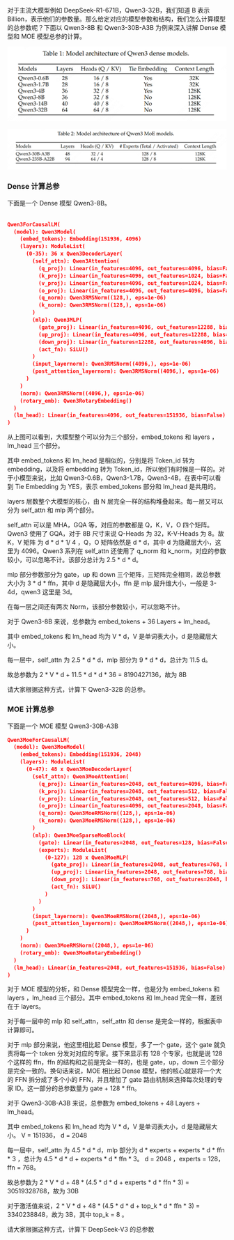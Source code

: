 对于主流大模型例如 DeepSeek-R1-671B，Qwen3-32B，我们知道 B 表示 Billion，表示他们的参数量。那么给定对应的模型参数和结构，我们怎么计算模型的总参数呢？下面以 Qwen3-8B 和 Qwen3-30B-A3B 为例来深入讲解 Dense 模型和 MOE 模型总参的计算。


![alt text](./images/image.png)

![alt text](./images/image-2.png)




### Dense 计算总参
下面是一个 Dense 模型 Qwen3-8B。

``` json

Qwen3ForCausalLM(
  (model): Qwen3Model(
    (embed_tokens): Embedding(151936, 4096)
    (layers): ModuleList(
      (0-35): 36 x Qwen3DecoderLayer(
        (self_attn): Qwen3Attention(
          (q_proj): Linear(in_features=4096, out_features=4096, bias=False)
          (k_proj): Linear(in_features=4096, out_features=1024, bias=False)
          (v_proj): Linear(in_features=4096, out_features=1024, bias=False)
          (o_proj): Linear(in_features=4096, out_features=4096, bias=False)
          (q_norm): Qwen3RMSNorm((128,), eps=1e-06)
          (k_norm): Qwen3RMSNorm((128,), eps=1e-06)
        )
        (mlp): Qwen3MLP(
          (gate_proj): Linear(in_features=4096, out_features=12288, bias=False)
          (up_proj): Linear(in_features=4096, out_features=12288, bias=False)
          (down_proj): Linear(in_features=12288, out_features=4096, bias=False)
          (act_fn): SiLU()
        )
        (input_layernorm): Qwen3RMSNorm((4096,), eps=1e-06)
        (post_attention_layernorm): Qwen3RMSNorm((4096,), eps=1e-06)
      )
    )
    (norm): Qwen3RMSNorm((4096,), eps=1e-06)
    (rotary_emb): Qwen3RotaryEmbedding()
  )
  (lm_head): Linear(in_features=4096, out_features=151936, bias=False)
)

```


从上图可以看到，大模型整个可以分为三个部分，embed_tokens 和 layers ，lm_head 三个部分。

其中 embed_tokens 和 lm_head 是相似的，分别是将 Token_id 转为 embedding，以及将 embedding 转为 Token_id，所以他们有时候是一样的。对于小模型来说，比如 Qwen3-0.6B，Qwen3-1.7B，Qwen3-4B，在表中可以看到 Tie Embedding 为 YES，表示 embed_tokens 部分和 lm_head 是共用的。

layers 层数整个大模型的核心，由 N 层完全一样的结构堆叠起来。每一层又可以分为 self_attn 和 mlp 两个部分。

self_attn 可以是 MHA，GQA 等，对应的参数都是 Q，K，V，O 四个矩阵。Qwen3 使用了 GQA，对于 8B 尺寸来说 Q-Heads 为 32，K-V-Heads 为 8。故 K，V 矩阵 为 d * d * 1/ 4 ，Q，O 矩阵依然是 d * d，其中 d 为隐藏层大小，这里为 4096。Qwen3 系列在 self_attn 还使用了 q_norm 和 k_norm，对应的参数较小，可以忽略不计。该部分总计为 2.5 * d * d。

mlp 部分参数部分为 gate，up 和 down 三个矩阵，三矩阵完全相同，故总参数大小为 3 * d * ffn，其中 d 是隐藏层大小，ffn 是 mlp 层升维大小，一般是 3-4d，qwen3 这里是 3d。

在每一层之间还有两次 Norm，该部分参数较小，可以忽略不计。

对于 Qwen3-8B 来说，总参数为 embed_tokens + 36 Layers + lm_head。

其中 embed_tokens 和 lm_head 均为  V * d，V 是单词表大小，d 是隐藏层大小。

每一层中，self_attn 为 2.5 * d * d，mlp 部分为 9 * d * d，总计为 11.5 d。

故总参数为 2 *  V * d + 11.5 * d * d * 36 = 8190427136，故为 8B

请大家根据这种方式，计算下 Qwen3-32B 的总参。


### MOE 计算总参

下面是一个 MOE 模型 Qwen3-30B-A3B

``` json
Qwen3MoeForCausalLM(
  (model): Qwen3MoeModel(
    (embed_tokens): Embedding(151936, 2048)
    (layers): ModuleList(
      (0-47): 48 x Qwen3MoeDecoderLayer(
        (self_attn): Qwen3MoeAttention(
          (q_proj): Linear(in_features=2048, out_features=4096, bias=False)
          (k_proj): Linear(in_features=2048, out_features=512, bias=False)
          (v_proj): Linear(in_features=2048, out_features=512, bias=False)
          (o_proj): Linear(in_features=4096, out_features=2048, bias=False)
          (q_norm): Qwen3MoeRMSNorm((128,), eps=1e-06)
          (k_norm): Qwen3MoeRMSNorm((128,), eps=1e-06)
        )
        (mlp): Qwen3MoeSparseMoeBlock(
          (gate): Linear(in_features=2048, out_features=128, bias=False)
          (experts): ModuleList(
            (0-127): 128 x Qwen3MoeMLP(
              (gate_proj): Linear(in_features=2048, out_features=768, bias=False)
              (up_proj): Linear(in_features=2048, out_features=768, bias=False)
              (down_proj): Linear(in_features=768, out_features=2048, bias=False)
              (act_fn): SiLU()
            )
          )
        )
        (input_layernorm): Qwen3MoeRMSNorm((2048,), eps=1e-06)
        (post_attention_layernorm): Qwen3MoeRMSNorm((2048,), eps=1e-06)
      )
    )
    (norm): Qwen3MoeRMSNorm((2048,), eps=1e-06)
    (rotary_emb): Qwen3MoeRotaryEmbedding()
  )
  (lm_head): Linear(in_features=2048, out_features=151936, bias=False)
)

``` 

对于 MOE 模型的分析，和 Dense 模型完全一样，也是分为 embed_tokens 和 layers ，lm_head 三个部分。其中 embed_tokens 和 lm_head 完全一样，差别在于 layers。

对于每一层中的 mlp 和 self_attn，self_attn 和 dense 是完全一样的，根据表中计算即可。

对于 mlp 部分来说，他这里相比起 Dense 模型，多了一个 gate，这个 gate 就负责将每一个 token 分发对对应的专家。接下来显示有 128 个专家，也就是说 128 个这样的 ffn，ffn 的结构和之前是完全一样的，也是 gate，up，down 三个部分是完全一致的。换句话来说，MOE 相比起 Dense 模型，他的核心就是将一个大的 FFN 拆分成了多个小的 FFN，并且增加了 gate 路由机制来选择每次处理的专家 ID。这一部分的总参数量为 gate + 128 * ffn。


对于 Qwen3-30B-A3B 来说，总参数为 embed_tokens + 48 Layers + lm_head。

其中 embed_tokens 和 lm_head 均为  V * d，V 是单词表大小，d 是隐藏层大小。 V = 151936， d = 2048 

每一层中，self_attn 为 4.5 * d * d，mlp 部分为 d * experts + experts * d * ffn * 3 ，总计为 4.5 * d * d + experts * d * ffn * 3。 d = 2048 ，experts = 128， ffn  = 768。

故总参数为 2 *  V * d + 48 * (4.5 * d * d + experts * d * ffn * 3) = 30519328768，故为 30B

对于激活值来说，2 *  V * d + 48 * (4.5 * d * d + top_k * d * ffn * 3) = 3340238848，故为 3B，其中 top_k = 8 。

请大家根据这种方式，计算下 DeepSeek-V3 的总参数




